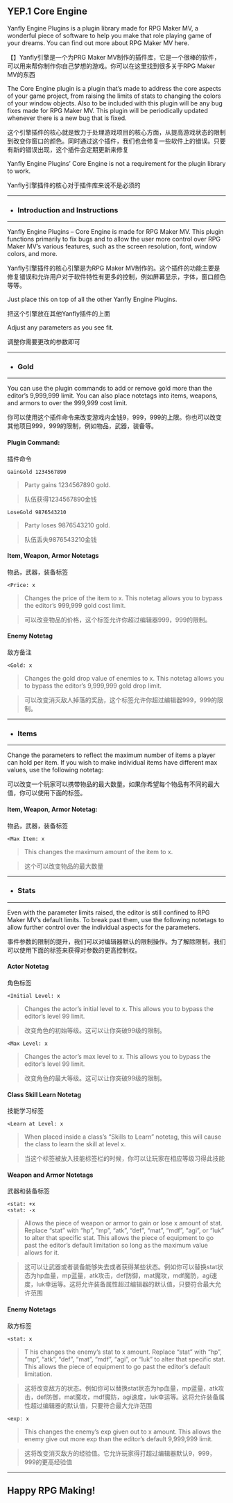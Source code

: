 ## YEP.1 Core Engine
Yanfly Engine Plugins is a plugin library made for RPG Maker MV, a wonderful piece of software to help you make that role playing game of your dreams. You can find out more about RPG Maker MV here.  
 
【】Yanfly引擎是一个为PRG Maker MV制作的插件库，它是一个很棒的软件，可以用来帮你制作你自己梦想的游戏。你可以在这里找到很多关于RPG Maker MV的东西

The Core Engine plugin is a plugin that’s made to address the core aspects of your game project, from raising the limits of stats to changing the colors of your window objects. Also to be included with this plugin will be any bug fixes made for RPG Maker MV. This plugin will be periodically updated whenever there is a new bug that is fixed.  

这个引擎插件的核心就是致力于处理游戏项目的核心方面，从提高游戏状态的限制到改变你窗口的颜色。同时通过这个插件，我们也会修复一些软件上的错误。只要有新的错误出现，这个插件会定期更新来修复

Yanfly Engine Plugins’ Core Engine is not a requirement for the plugin library to work.  

Yanfly引擎插件的核心对于插件库来说不是必须的  

***
- ### Introduction and Instructions
***

Yanfly Engine Plugins – Core Engine is made for RPG Maker MV. This plugin functions primarily to fix bugs and to allow the user more control over RPG Maker MV’s various features, such as the screen resolution, font, window colors, and more.

Yanfly引擎插件的核心引擎是为RPG Maker MV制作的。这个插件的功能主要是修复错误和允许用户对于软件特性有更多的控制，例如屏幕显示，字体，窗口颜色等等。

Just place this on top of all the other Yanfly Engine Plugins.

把这个引擎放在其他Yanfly插件的上面

Adjust any parameters as you see fit.

调整你需要更改的参数即可

***
- ### Gold
***

You can use the plugin commands to add or remove gold more than the editor’s 9,999,999 limit. You can also place notetags into items, weapons, and armors to over the 999,999 cost limit.  

你可以使用这个插件命令来改变游戏内金钱9，999，999的上限。你也可以改变其他项目999，999的限制，例如物品，武器，装备等。 

#### Plugin Command:

插件命令

	GainGold 1234567890

> Party gains 1234567890 gold.

> 队伍获得1234567890金钱

	LoseGold 9876543210
	
> Party loses 9876543210 gold. 
 
> 队伍丢失9876543210金钱

#### Item, Weapon, Armor Notetags

物品，武器，装备标签

	<Price: x
> Changes the price of the item to x. This notetag allows you to bypass the editor’s 999,999 gold cost limit.

> 可以改变物品的价格，这个标签允许你超过编辑器999，999的限制。

#### Enemy Notetag

敌方备注

	<Gold: x

> Changes the gold drop value of enemies to x. This notetag allows you to bypass the editor’s 9,999,999 gold drop limit.

> 可以改变消灭敌人掉落的奖励，这个标签允许你超过编辑器999，999的限制。

***
- ### Items
***

Change the parameters to reflect the maximum number of items a player can hold per item. If you wish to make individual items have different max values, use the following notetag:

可以改变一个玩家可以携带物品的最大数量。如果你希望每个物品有不同的最大值，你可以使用下面的标签。

#### Item, Weapon, Armor Notetag:

物品，武器，装备标签

	<Max Item: x
	
> This changes the maximum amount of the item to x.

> 这个可以改变物品的最大数量

***
- ### Stats
***

Even with the parameter limits raised, the editor is still confined to RPG Maker MV’s default limits. To break past them, use the following notetags to allow further control over the individual aspects for the parameters.

事件参数的限制的提升，我们可以对编辑器默认的限制操作。为了解除限制，我们可以使用下面的标签来获得对参数的更高控制权。

#### Actor Notetag

角色标签

	<Initial Level: x
	
> Changes the actor’s initial level to x. This allows you to bypass the editor’s level 99 limit.

> 改变角色的初始等级。这可以让你突破99级的限制。

	<Max Level: x
	
> Changes the actor’s max level to x. This allows you to bypass the editor’s level 99 limit.

>  改变角色的最大等级。这可以让你突破99级的限制。

#### Class Skill Learn Notetag

技能学习标签

	<Learn at Level: x
	
> When placed inside a class’s “Skills to Learn” notetag, this will cause the class to learn the skill at level x.

> 当这个标签被放入技能标签栏的时候，你可以让玩家在相应等级习得此技能

#### Weapon and Armor Notetags

武器和装备标签

	<stat: +x
	<stat: -x
	
> Allows the piece of weapon or armor to gain or lose x amount of stat. Replace “stat” with “hp”, “mp”, “atk”, “def”, “mat”, “mdf”, “agi”, or “luk” to alter that specific stat. This allows the piece of equipment to go past the editor’s default limitation so long as the maximum value allows for it.

> 这可以让武器或者装备能够失去或者获得某些状态。例如你可以替换stat状态为hp血量，mp蓝量，atk攻击，def防御，mat魔攻，mdf魔防，agi速度，luk幸运等。这将允许装备属性超过编辑器的默认值，只要符合最大允许范围

#### Enemy Notetags

敌方标签

	<stat: x

>T his changes the enemy’s stat to x amount. Replace “stat” with “hp”, “mp”, “atk”, “def”, “mat”, “mdf”, “agi”, or “luk” to alter that specific stat. This allows the piece of equipment to go past the editor’s default limitation.

> 这将改变敌方的状态。例如你可以替换stat状态为hp血量，mp蓝量，atk攻击，def防御，mat魔攻，mdf魔防，agi速度，luk幸运等。这将允许装备属性超过编辑器的默认值，只要符合最大允许范围

	<exp: x
	
> This changes the enemy’s exp given out to x amount. This allows the enemy give out more exp than the editor’s default 9,999,999 limit.

> 这将改变消灭敌方的经验值。它允许玩家得打超过编辑器默认9，999，999的更高经验值

***

## Happy RPG Making!



